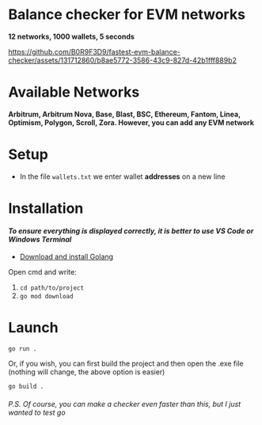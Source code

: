 # Balance checker for EVM networks
**12 networks, 1000 wallets, 5 seconds**

https://github.com/B0R9F3D9/fastest-evm-balance-checker/assets/131712860/b8ae5772-3586-43c9-827d-42b1fff889b2

# Available Networks
**Arbitrum, Arbitrum Nova, Base, Blast, BSC, Ethereum, Fantom, Linea, Optimism, Polygon, Scroll, Zora. However, you can add any EVM network**

# Setup
* In the file `wallets.txt` we enter wallet **addresses** on a new line
  
# Installation
#### *To ensure everything is displayed correctly, it is better to use VS Code or Windows Terminal*
* [Download and install Golang](https://go.dev/dl/)

Open cmd and write:
1. `cd path/to/project` 
2. `go mod download` 

# Launch
```
go run .
```
Or, if you wish, you can first build the project and then open the .exe file (nothing will change, the above option is easier)
```
go build .
```

###### P.S. Of course, you can make a checker even faster than this, but I just wanted to test go
